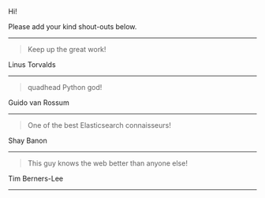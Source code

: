 Hi!  

Please add your kind shout-outs below.  
***

> Keep up the great work!  

Linus Torvalds  
  
***

> quadhead Python god!  

Guido van Rossum  
  
***

> One of the best Elasticsearch connaisseurs!  

Shay Banon  
  
***

> This guy knows the web better than anyone else!  

Tim Berners-Lee  
  
***

